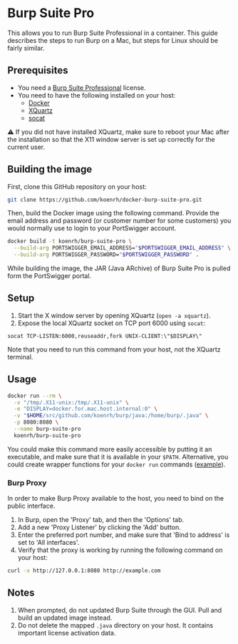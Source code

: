 # Burp Suite Pro

This allows you to run Burp Suite Professional in a container. This guide describes
the steps to run Burp on a Mac, but steps for Linux should be fairly similar.

## Prerequisites

- You need a [Burp Suite Professional](https://portswigger.net/burp) license.
- You need to have the following installed on your host:
  - [Docker](https://docs.docker.com/install/)
  - [XQuartz](https://www.xquartz.org/)
  - [socat](http://www.dest-unreach.org/socat/)

:warning: If you did not have installed XQuartz, make sure to reboot your Mac after
the installation so that the X11 window server is set up correctly for the current
user.

## Building the image

First, clone this GitHub repository on your host:

```bash
git clone https://github.com/koenrh/docker-burp-suite-pro.git
```

Then, build the Docker image using the following command. Provide the email address
and password (or customer number for some customers) you would normally use to login
to your PortSwigger account.

```bash
docker build -t koenrh/burp-suite-pro \
  --build-arg PORTSWIGGER_EMAIL_ADDRESS="$PORTSWIGGER_EMAIL_ADDRESS" \
  --build-arg PORTSWIGGER_PASSWORD="$PORTSWIGGER_PASSWORD" .
```

While building the image, the JAR (Java ARchive) of Burp Suite Pro is pulled form
the PortSwigger portal.

## Setup

1. Start the X window server by opening XQuartz (`open -a xquartz`).
1. Expose the local XQuartz socket on TCP port 6000 using `socat`:

```
socat TCP-LISTEN:6000,reuseaddr,fork UNIX-CLIENT:\"$DISPLAY\"
```

Note that you need to run this command from your host, not the XQuartz terminal.

## Usage

```bash
docker run --rm \
  -v "/tmp/.X11-unix:/tmp/.X11-unix" \
  -e "DISPLAY=docker.for.mac.host.internal:0" \
  -v "$HOME/src/github.com/koenrh/burp/java:/home/burp/.java" \
  -p 8080:8080 \
  --name burp-suite-pro
  koenrh/burp-suite-pro
```

You could make this command more easily accessible by putting it an executable,
and make sure that it is available in your `$PATH`. Alternative, you could create
wrapper functions for your `docker run` commands ([example](https://github.com/jessfraz/dotfiles/blob/master/.dockerfunc)).

### Burp Proxy

In order to make Burp Proxy available to the host, you need to bind on the public
interface.

1. In Burp, open the 'Proxy' tab, and then the 'Options' tab.
1. Add a new 'Proxy Listener' by clicking the 'Add' button.
1. Enter the preferred port number, and make sure that 'Bind to address' is set
  to 'All interfaces'.
1. Verify that the proxy is working by running the following command on your host:

```bash
curl -x http://127.0.0.1:8080 http://example.com
```

## Notes

1. When prompted, do not updated Burp Suite through the GUI. Pull and build an
  updated image instead.
1. Do not delete the mapped `.java` directory on your host. It contains important
  license activation data.
